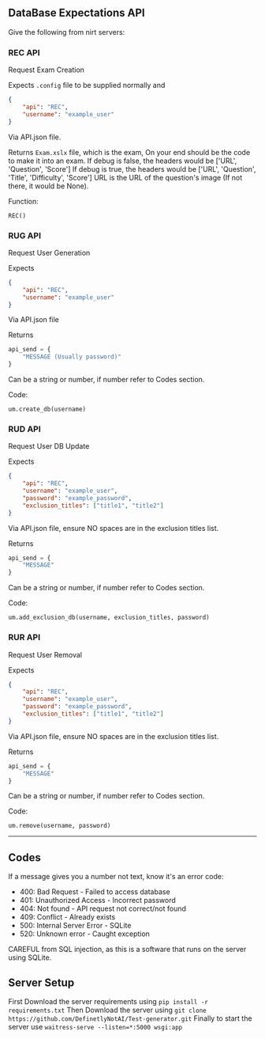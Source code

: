 ## DataBase Expectations API
Give the following from nirt servers:

### REC API

Request Exam Creation

Expects
`.config` file to be supplied normally and

```json
{
    "api": "REC",
    "username": "example_user"
}
```
Via API.json file.

Returns
`Exam.xslx` file, which is the exam, On your end should be the code to make it into an exam.
If debug is false, the headers would be ['URL', 'Question', 'Score']
If debug is true, the headers would be ['URL', 'Question', 'Title', 'Difficulty', 'Score']
URL is the URL of the question's image (If not there, it would be None).

Function:
```
REC()
```

### RUG API

Request User Generation

Expects
```json
{
    "api": "REC",
    "username": "example_user"
}
```
Via API.json file

Returns
```python
api_send = {
    "MESSAGE (Usually password)"
}
```
Can be a string or number, if number refer to Codes section.

Code:
```
um.create_db(username)
```

### RUD API

Request User DB Update

Expects
```json
{
    "api": "REC",
    "username": "example_user",
    "password": "example_password",
    "exclusion_titles": ["title1", "title2"]
}
```
Via API.json file, ensure NO spaces are in the exclusion titles list.

Returns
```python
api_send = {
    "MESSAGE"
}
```
Can be a string or number, if number refer to Codes section.

Code:
```
um.add_exclusion_db(username, exclusion_titles, password)
```

### RUR API

Request User Removal

Expects
```json
{
    "api": "REC",
    "username": "example_user",
    "password": "example_password",
    "exclusion_titles": ["title1", "title2"]
}
```
Via API.json file, ensure NO spaces are in the exclusion titles list.

Returns
```python
api_send = {
    "MESSAGE"
}
```
Can be a string or number, if number refer to Codes section.

Code:
```
um.remove(username, password)
```

---

## Codes
If a message gives you a number not text, know it's an error code:

- 400: Bad Request - Failed to access database
- 401: Unauthorized Access - Incorrect password
- 404: Not found - API request not correct/not found
- 409: Conflict - Already exists
- 500: Internal Server Error - SQLite
- 520: Unknown error - Caught exception

CAREFUL from SQL injection, as this is a software that runs on the server using SQLite.

## Server Setup

First Download the server requirements using `pip install -r requirements.txt`
Then Download the server using `git clone https://github.com/DefinetlyNotAI/Test-generator.git`
Finally to start the server use `waitress-serve --listen=*:5000 wsgi:app`
